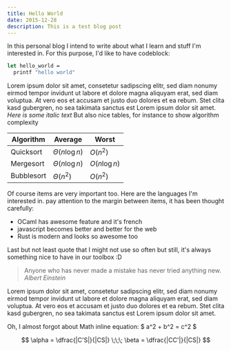 ```yaml
---
title: Hello World
date: 2015-12-28
description: This is a test blog post
---
```


In this personal blog I intend to write about what I learn and stuff I'm interested in.
For this purpose, I'd like to have codeblock:

```ocaml
let hello_world =
  printf "hello world"
```

Lorem ipsum dolor sit amet, consetetur sadipscing elitr, sed diam nonumy eirmod
tempor invidunt ut labore et dolore magna aliquyam erat, sed diam voluptua. At
vero eos et accusam et justo duo dolores et ea rebum. Stet clita kasd gubergren,
no sea takimata sanctus est Lorem ipsum dolor sit amet.
_Here is some italic text_
But also nice tables, for instance to show algorithm complexity


| Algorithm  | Average             | Worst          |
|------------|---------------------|----------------|
| Quicksort  | $\Theta(n \log{n})$ | $O(n^2)$       |
| Mergesort  | $\Theta(n \log{n})$ | $O(n \log{n})$ |
| Bubblesort | $\Theta(n^2)$       | $O(n^2)$      |

Of course items are very important too. Here are the languages I'm interested in. pay attention to the margin between items, it has been thought carefully:

- OCaml has awesome feature and it's french
- javascript becomes better and better for the web
- Rust is modern and looks so awesome too

Last but not least quote that I might not use so often but still, it's always something nice to have in our toolbox :D

> Anyone who has never made a mistake has never tried anything new.
> <cite>Albert Einstein</cite>

Lorem ipsum dolor sit amet, consetetur sadipscing elitr, sed diam nonumy eirmod
tempor invidunt ut labore et dolore magna aliquyam erat, sed diam voluptua. At
vero eos et accusam et justo duo dolores et ea rebum. Stet clita kasd gubergren,
no sea takimata sanctus est Lorem ipsum dolor sit amet.

Oh, I almost forgot about Math inline equation: $ a^2 + b^2 = c^2 $

$$
\alpha = \dfrac{|C'S|}{|CS|} \;\;\; \beta = \dfrac{|CC'|}{|CS|}
$$
